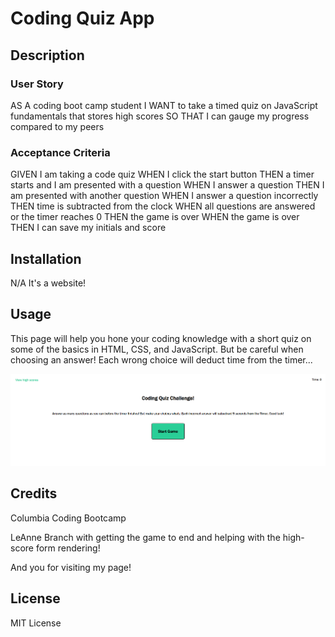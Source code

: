 # Coding Quiz App

## Description

### User Story
AS A coding boot camp student
I WANT to take a timed quiz on JavaScript fundamentals that stores high scores
SO THAT I can gauge my progress compared to my peers

### Acceptance Criteria

GIVEN I am taking a code quiz
WHEN I click the start button
THEN a timer starts and I am presented with a question
WHEN I answer a question
THEN I am presented with another question
WHEN I answer a question incorrectly
THEN time is subtracted from the clock
WHEN all questions are answered or the timer reaches 0
THEN the game is over
WHEN the game is over
THEN I can save my initials and score

## Installation

N/A It's a website!

## Usage

This page will help you hone your coding knowledge with a short quiz on some of the basics in HTML, CSS, and JavaScript. But be careful when choosing an answer! Each wrong choice will deduct time from the timer...

![alt text](./assets/images/coding-quiz-screenshot.png)

## Credits

Columbia Coding Bootcamp

LeAnne Branch with getting the game to end and helping with the high-score form rendering!

And you for visiting my page!

## License

MIT License